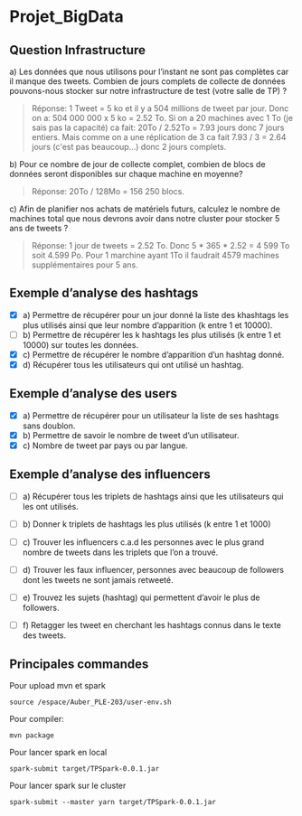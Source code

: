 # Projet_BigData


## Question Infrastructure
a) Les données que nous utilisons pour l’instant ne sont pas complètes car il manque des tweets. Combien de jours complets de collecte de données pouvons-nous stocker sur notre  infrastructure de test (votre salle de TP) ?
> Réponse: 1 Tweet = 5 ko et il y a 504 millions de tweet par jour. Donc on a: 504 000 000 x 5 ko = 2.52 To. 
> Si on a 20 machines avec 1 To (je sais pas la capacité) ca fait: 20To / 2.52To = 7.93 jours donc 7 jours entiers. Mais comme on a une réplication de 3 ca fait 7.93 / 3 = 2.64 jours (c'est pas beaucoup...) donc 2 jours complets.


b) Pour ce nombre de jour de collecte complet, combien de blocs de données seront disponibles sur chaque machine en moyenne?
> Réponse: 20To / 128Mo = 156 250 blocs.

c) Afin de planifier nos achats de matériels futurs, calculez le nombre de machines total que nous devrons avoir dans notre cluster pour stocker 5 ans de tweets ?
> Réponse: 1 jour de tweets = 2.52 To. Donc 5 * 365 * 2.52 = 4 599 To soit 4.599 Po. Pour 1 marchine ayant 1To il faudrait 4579 machines supplémentaires pour 5 ans. 


## Exemple d’analyse des hashtags

- [x] a) Permettre de récupérer pour un jour donné la liste des khashtags les plus utilisés ainsi que leur nombre d’apparition (k entre 1 et 10000).
- [ ] b) Permettre de récupérer les k hashtags les plus utilisés (k entre 1 et 10000) sur toutes les données.
- [x] c) Permettre de récupérer le nombre d’apparition d’un hashtag donné.
- [x] d) Récupérer tous les utilisateurs qui ont utilisé un hashtag.

## Exemple d’analyse des users

- [x] a) Permettre de récupérer pour un utilisateur la liste de ses hashtags sans doublon.
- [x] b) Permettre de savoir le nombre de tweet d’un utilisateur.
- [x] c) Nombre de tweet par pays ou par langue.

## Exemple d’analyse des influencers

- [ ] a) Récupérer tous les triplets de hashtags ainsi que les utilisateurs qui les ont utilisés.  
- [ ] b) Donner k triplets de hashtags les plus utilisés (k entre 1 et 1000)
- [ ] c) Trouver les influencers c.a.d les personnes avec le plus grand nombre de tweets dans les triplets que l’on a trouvé. 
- [ ] d) Trouver les faux influencer, personnes avec beaucoup de followers dont les tweets ne sont jamais retweeté.
- [ ] e) Trouvez les sujets (hashtag) qui permettent d’avoir le plus de followers. 
- [ ] f) Retagger les tweet en cherchant les hashtags connus dans le texte des tweets. 




## Principales commandes
Pour upload mvn et spark
```
source /espace/Auber_PLE-203/user-env.sh 
```

Pour compiler:
```
mvn package
```

Pour lancer spark en local
```
spark-submit target/TPSpark-0.0.1.jar
```

Pour lancer spark sur le cluster
```
spark-submit --master yarn target/TPSpark-0.0.1.jar
```
